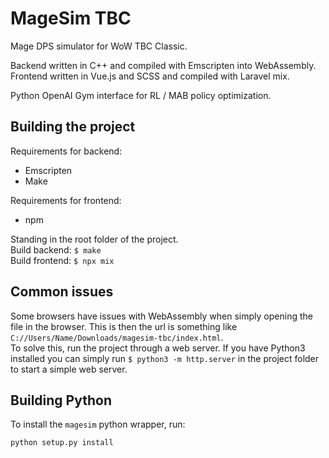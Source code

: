 # MageSim TBC

Mage DPS simulator for WoW TBC Classic.

Backend written in C++ and compiled with Emscripten into WebAssembly.\
Frontend written in Vue.js and SCSS and compiled with Laravel mix.

Python OpenAI Gym interface for RL / MAB policy optimization.

## Building the project

Requirements for backend:

* Emscripten
* Make

Requirements for frontend:

* npm

Standing in the root folder of the project.\
Build backend: `$ make`\
Build frontend: `$ npx mix`

## Common issues

Some browsers have issues with WebAssembly when simply opening the file in the browser. This is then the url is something like `C://Users/Name/Downloads/magesim-tbc/index.html`.\
To solve this, run the project through a web server. If you have Python3 installed you can simply run `$ python3 -m http.server` in the project folder to start a simple web server.

## Building Python

To install the `magesim` python wrapper, run:

```bash
python setup.py install
```